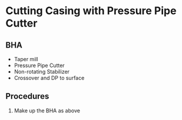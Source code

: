 # Cutting Casing with Pressure Pipe Cutter

## BHA

- Taper mill
- Pressure Pipe Cutter
- Non-rotating Stabilizer
- Crossover and DP to surface

## Procedures

1. Make up the BHA as above
